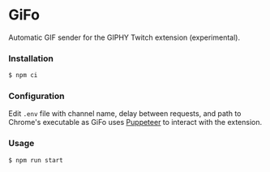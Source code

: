 # GiFo

Automatic GIF sender for the GIPHY Twitch extension (experimental).

### Installation

```sh
$ npm ci
```

### Configuration

Edit `.env` file with channel name, delay between requests, and path to Chrome's executable as GiFo uses [Puppeteer](https://www.npmjs.com/package/puppeteer) to interact with the extension.

### Usage

```sh
$ npm run start
```
